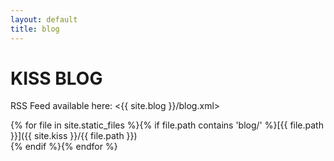 ```yaml
---
layout: default
title: blog
---
```


KISS BLOG
=========

RSS Feed available here: <{{ site.blog }}/blog.xml>

{% for file in site.static_files %}{% if file.path contains 'blog/' %}[{{ file.path }}]({{ site.kiss }}/{{ file.path }})<br>{% endif %}{% endfor %}
